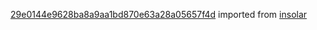 [29e0144e9628ba8a9aa1bd870e63a28a05657f4d](https://github.com/insolar/insolar/commit/29e0144e9628ba8a9aa1bd870e63a28a05657f4d) imported from [insolar](https://github.com/insolar/insolar)
